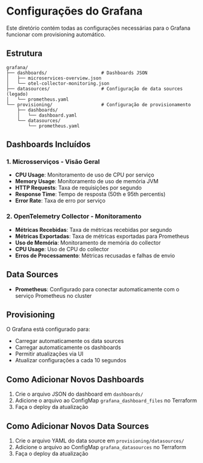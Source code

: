 # Configurações do Grafana

Este diretório contém todas as configurações necessárias para o Grafana funcionar com provisioning automático.

## Estrutura

```
grafana/
├── dashboards/                    # Dashboards JSON
│   ├── microservices-overview.json
│   └── otel-collector-monitoring.json
├── datasources/                   # Configuração de data sources (legado)
│   └── prometheus.yaml
└── provisioning/                  # Configuração de provisionamento
    ├── dashboards/
    │   └── dashboard.yaml
    └── datasources/
        └── prometheus.yaml
```

## Dashboards Incluídos

### 1. Microsserviços - Visão Geral

- **CPU Usage**: Monitoramento de uso de CPU por serviço
- **Memory Usage**: Monitoramento de uso de memória JVM
- **HTTP Requests**: Taxa de requisições por segundo
- **Response Time**: Tempo de resposta (50th e 95th percentis)
- **Error Rate**: Taxa de erro por serviço

### 2. OpenTelemetry Collector - Monitoramento

- **Métricas Recebidas**: Taxa de métricas recebidas por segundo
- **Métricas Exportadas**: Taxa de métricas exportadas para Prometheus
- **Uso de Memória**: Monitoramento de memória do collector
- **CPU Usage**: Uso de CPU do collector
- **Erros de Processamento**: Métricas recusadas e falhas de envio

## Data Sources

- **Prometheus**: Configurado para conectar automaticamente com o serviço Prometheus no cluster

## Provisioning

O Grafana está configurado para:

- Carregar automaticamente os data sources
- Carregar automaticamente os dashboards
- Permitir atualizações via UI
- Atualizar configurações a cada 10 segundos

## Como Adicionar Novos Dashboards

1. Crie o arquivo JSON do dashboard em `dashboards/`
2. Adicione o arquivo ao ConfigMap `grafana_dashboard_files` no Terraform
3. Faça o deploy da atualização

## Como Adicionar Novos Data Sources

1. Crie o arquivo YAML do data source em `provisioning/datasources/`
2. Adicione o arquivo ao ConfigMap `grafana_datasources` no Terraform
3. Faça o deploy da atualização
